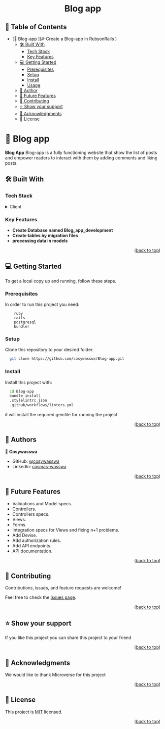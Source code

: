 <a name="readme-top"></a>

<div align="center">

  <h1><b>Blog app</b></h1>

</div>

<!-- TABLE OF CONTENTS -->

## 📗 Table of Contents

- [📖 Blog-app ](#-Create a Blog-app in RubyonRails )
  - [🛠 Built With ](#-built-with-)
    - [Tech Stack ](#tech-stack-)
    - [Key Features ](#key-features-)
  - [💻 Getting Started ](#-getting-started-)
    - [Prerequisites](#prerequisites)
    - [Setup](#setup)
    - [Install](#install)
    - [Usage](#usage)
  - [👥 Author ](#-author-)
  - [🔭 Future Features ](#-future-features-)
  - [🤝 Contributing ](#-contributing-)
  - [⭐️ Show your support ](#️-show-your-support-)
  - [🙏 Acknowledgments ](#-acknowledgments-)
  - [📝 License ](#-license-)

<!-- PROJECT DESCRIPTION -->

# 📖 Blog app <a name="about-project"></a>

**Blog App** 
Blog-app is a fully functioning website that show the list of posts and empower readers to interact with them by adding comments and liking posts.

## 🛠 Built With <a name="built-with"></a>

### Tech Stack <a name="tech-stack"></a>

<details>
  <summary>Client</summary>
    <li><a href="https://www.ruby-lang.org/en/">Ruby</a></li>
</details>

<!-- Features -->

### Key Features <a name="key-features"></a>

- **Create Database named Blog_app_development**
- **Create tables by migration files**
- **processing data in models**

<p align="right">(<a href="#readme-top">back to top</a>)</p>

<!-- GETTING STARTED -->

## 💻 Getting Started <a name="getting-started"></a>

To get a local copy up and running, follow these steps.

### Prerequisites

In order to run this project you need:

```
    ruby
    rails
    postgresql
    bundler
```

### Setup

Clone this repository to your desired folder:

```bash
  git clone https://github.com/cosywasswa/Blog-app.git
```

### Install

Install this project with:

```bash
  cd Blog-app
  bundle install
  .stylelintrc.json
  .github/workflows/linters.yml
```

it will install the required gemfile for running the project

<p align="right">(<a href="#readme-top">back to top</a>)</p>

<!-- AUTHORS -->

## 👥 Authors <a name="author"></a>

👤 **Cosywasswa**

- GitHub: [@cosywasswa](https://github.com/cosywasswa)
- LinkedIn: [cosmas-wasswa](https://www.linkedin.com/in/cosmas-wasswa)

<p align="right">(<a href="#readme-top">back to top</a>)</p>

<!-- FUTURE FEATURES -->

## 🔭 Future Features <a name="future-features"></a>
 - Validations and Model specs.
 - Controllers.
 - Controllers specs.
 - Views.
 - Forms.
 - Integration specs for Views and fixing n+1 problems.
 - Add Devise.
 - Add authorization rules.
 - Add API endpoints.
 - API documentation.

<p align="right">(<a href="#readme-top">back to top</a>)</p>

<!-- CONTRIBUTING -->

## 🤝 Contributing <a name="contributing"></a>

Contributions, issues, and feature requests are welcome!

Feel free to check the [issues page](../../issues/).

<p align="right">(<a href="#readme-top">back to top</a>)</p>

<!-- SUPPORT -->

## ⭐️ Show your support <a name="support"></a>

If you like this project you can share this project to your friend

<p align="right">(<a href="#readme-top">back to top</a>)</p>

<!-- ACKNOWLEDGEMENTS -->

## 🙏 Acknowledgments <a name="acknowledgements"></a>

We would like to thank Microverse for this project

<p align="right">(<a href="#readme-top">back to top</a>)</p>

<!-- LICENSE -->

## 📝 License <a name="license"></a>

This project is [MIT](./LICENSE) licensed.

<p align="right">(<a href="#readme-top">back to top</a>)</p>

